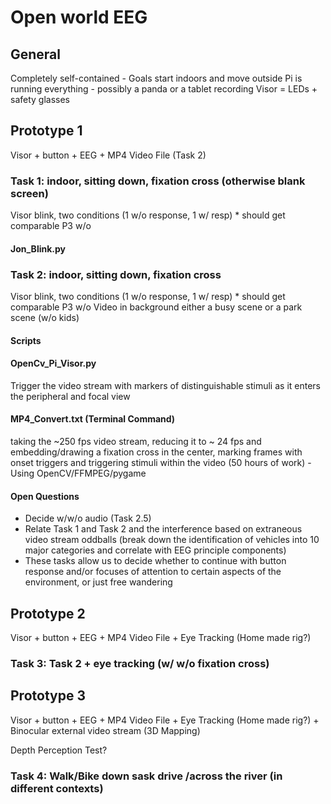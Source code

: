 # Open world EEG

## General

Completely self-contained - 
Goals start indoors and move outside
Pi is running everything - possibly a panda or a tablet recording 
Visor = LEDs + safety glasses


## Prototype 1
Visor + button + EEG + MP4 Video File (Task 2)

### Task 1:  indoor, sitting down, fixation cross (otherwise blank screen)
Visor blink, two conditions (1 w/o response, 1 w/ resp) * should get comparable P3 w/o

#### Jon_Blink.py

### Task 2:  indoor, sitting down, fixation cross
Visor blink, two conditions (1 w/o response, 1 w/ resp) * should get comparable P3 w/o
Video in background either a busy scene or a park scene (w/o kids)

#### Scripts
#### OpenCv_Pi_Visor.py
Trigger the video stream with markers of distinguishable stimuli as it enters the peripheral and focal view

#### MP4_Convert.txt (Terminal Command)
taking the ~250 fps video stream, reducing it to ~ 24 fps and embedding/drawing a fixation cross in the center, marking frames with onset triggers and triggering stimuli within the video (50 hours of work) - Using OpenCV/FFMPEG/pygame

#### Open Questions
- Decide w/w/o audio (Task 2.5)
- Relate Task 1 and Task 2 and the interference based on extraneous video stream oddballs
(break down the identification of vehicles into 10 major categories and correlate with EEG principle components)
- These tasks allow us to decide whether to continue with button response and/or focuses of  attention to certain aspects of the environment, or just free wandering

## Prototype 2
Visor + button + EEG + MP4 Video File + Eye Tracking (Home made rig?)

### Task 3: Task 2 + eye tracking (w/ w/o fixation cross)



## Prototype 3
Visor + button + EEG + MP4 Video File + Eye Tracking (Home made rig?) + Binocular external video stream (3D Mapping)

Depth Perception Test?

### Task 4: Walk/Bike down sask drive /across the river (in different contexts)
